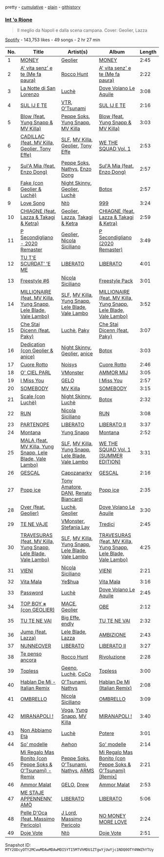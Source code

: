 pretty - [cumulative](/playlists/cumulative/37i9dQZF1DWYrg01Xmlew6.md) - [plain](/playlists/plain/37i9dQZF1DWYrg01Xmlew6) - [githistory](https://github.githistory.xyz/mackorone/spotify-playlist-archive/blob/main/playlists/plain/37i9dQZF1DWYrg01Xmlew6)

### [Int 'o Rione](https://open.spotify.com/playlist/37i9dQZF1DWYrg01Xmlew6)

> Il meglio da Napoli e dalla scena campana\. Cover: Geolier, Lazza

[Spotify](https://open.spotify.com/user/spotify) - 143,753 likes - 49 songs - 2 hr 27 min

| No. | Title | Artist(s) | Album | Length |
|---|---|---|---|---|
| 1 | [MONEY](https://open.spotify.com/track/1EOTrGOcrCwTG1nhUnp0dV) | [Geolier](https://open.spotify.com/artist/27LlKWxS3KXW7RRAxN5S8s) | [MONEY](https://open.spotify.com/album/1L3BundfZgLB9db5496I4y) | 2:45 |
| 2 | [A' vita senz' e te \(Me fa paura\)](https://open.spotify.com/track/0aihKoR995mM6IO31vYd3I) | [Rocco Hunt](https://open.spotify.com/artist/0L1f9i3L3fkMNENljDOsjG) | [A' vita senz' e te \(Me fa paura\)](https://open.spotify.com/album/0o862B9nqWJuGpEJwsQIsI) | 2:22 |
| 3 | [La Notte di San Lorenzo](https://open.spotify.com/track/3R3S0yqtESkFwJDpscvKfd) | [Luchè](https://open.spotify.com/artist/3yiEJ9SByXZMXTwaKdVFN4) | [Dove Volano Le Aquile](https://open.spotify.com/album/2fheBMJ0R15riUbISACz2F) | 3:08 |
| 4 | [SUL IJ E TE](https://open.spotify.com/track/1aICGpPcAWLSD2ids3R3zA) | [VTR](https://open.spotify.com/artist/0FAe1lSd4Zi6wCIHbgGhI1), [O'Tsunami](https://open.spotify.com/artist/2XAfB5zj0qBxMC6Z6hibfm) | [SUL IJ E TE](https://open.spotify.com/album/2LZut9eY8A7xUtI5A0tuvS) | 2:16 |
| 5 | [Blow \(feat\. Yung Snapp & MV Killa\)](https://open.spotify.com/track/5gKTEHncscaUVJOCCuRSed) | [Peppe Soks](https://open.spotify.com/artist/2BNVHk103mhpIy5ytlCHTT), [Yung Snapp](https://open.spotify.com/artist/4y5lvMadZv6NAv8RgcCRem), [MV Killa](https://open.spotify.com/artist/0QqmgpgI0C1DyyDk49vnxY) | [Blow \(feat\. Yung Snapp & MV Killa\)](https://open.spotify.com/album/2IlA92NHGZauM3Q6vkEVXR) | 3:03 |
| 6 | [CADILLAC \(feat\. MV Killa, Geolier, Tony Effe\)](https://open.spotify.com/track/1xp1EsyBT4OAWWd8Gkhl60) | [SLF](https://open.spotify.com/artist/49SLNYRfTi1p9R38NooZKS), [MV Killa](https://open.spotify.com/artist/0QqmgpgI0C1DyyDk49vnxY), [Geolier](https://open.spotify.com/artist/27LlKWxS3KXW7RRAxN5S8s), [Tony Effe](https://open.spotify.com/artist/6CKch2otN4SPznHf9ms5JF) | [WE THE SQUAD Vol\. 1](https://open.spotify.com/album/2QQRt0wNQI4hN0pyFAfqxK) | 2:53 |
| 7 | [Sul'A Mia \(feat\. Enzo Dong\)](https://open.spotify.com/track/0py1kg1y5iSMWFTXPpjZI3) | [Peppe Soks](https://open.spotify.com/artist/2BNVHk103mhpIy5ytlCHTT), [Nathys](https://open.spotify.com/artist/4WEY1EtpUsTc7DkeqABuxf), [Enzo Dong](https://open.spotify.com/artist/7iCdyOeJYk06mKJ6nLrFQ6) | [Sul'A Mia \(feat\. Enzo Dong\)](https://open.spotify.com/album/04Z4Qz5AFiwy0B5li3mmFn) | 2:57 |
| 8 | [Fake \(con Geolier & Luchè\)](https://open.spotify.com/track/0xKBCd6EttVyRv1Sdgo9PX) | [Night Skinny](https://open.spotify.com/artist/2E6AK3UPEGCvjnzuygCh2h), [Geolier](https://open.spotify.com/artist/27LlKWxS3KXW7RRAxN5S8s), [Luchè](https://open.spotify.com/artist/3yiEJ9SByXZMXTwaKdVFN4) | [Botox](https://open.spotify.com/album/1CjtjrWyjx2eT5OejciTVr) | 2:57 |
| 9 | [Love Song](https://open.spotify.com/track/7pVs5d0hPKE2RUruztOEx3) | [Ntò](https://open.spotify.com/artist/6yGn8XOk9ZS6vUFf10sP96) | [999](https://open.spotify.com/album/5VmmhTJMQvJIXdb4pEgynz) | 3:24 |
| 10 | [CHIAGNE \(feat\. Lazza & Takagi & Ketra\)](https://open.spotify.com/track/36EFgeHW1tOUyMAhZ6cjfD) | [Geolier](https://open.spotify.com/artist/27LlKWxS3KXW7RRAxN5S8s), [Lazza](https://open.spotify.com/artist/0jdNdfi4vAuVi7a6cPDFBM), [Takagi & Ketra](https://open.spotify.com/artist/76UCIJTB0jcJvBaL0CdIqx) | [CHIAGNE \(feat\. Lazza & Takagi & Ketra\)](https://open.spotify.com/album/4sWzb70s3E66veAlTi0hSr) | 2:59 |
| 11 | [P Secondigliano \- 2020 Remaster](https://open.spotify.com/track/1mnEdOTC5DoUrKjzNrnfCP) | [Geolier](https://open.spotify.com/artist/27LlKWxS3KXW7RRAxN5S8s), [Nicola Siciliano](https://open.spotify.com/artist/0q0CTttRdwiuDFmDiN7jAt) | [P Secondigliano \(2020 Remaster\)](https://open.spotify.com/album/2oaPXxOEcV98TOiHvcKTTq) | 3:49 |
| 12 | [TU T'E SCURDAT' 'E ME](https://open.spotify.com/track/1901MP4sFYR617bT4hNcyW) | [LIBERATO](https://open.spotify.com/artist/4X89u81dkCXBSGo8i2DhMW) | [LIBERATO](https://open.spotify.com/album/6nuNEPqjdcumKXE0Nd99Wr) | 4:01 |
| 13 | [Freestyle \#6](https://open.spotify.com/track/3i6eW7nR7Cw9Hiqc1kz4IH) | [Nicola Siciliano](https://open.spotify.com/artist/0q0CTttRdwiuDFmDiN7jAt) | [Freestyle Pack](https://open.spotify.com/album/3TnUcY9yhAJR81udv7RYXS) | 3:01 |
| 14 | [MILLIONAIRE \(feat\. MV Killa, Yung Snapp, Lele Blade, Vale Lambo\)](https://open.spotify.com/track/3EWOOws0Ssrzo3vVFKn5M2) | [SLF](https://open.spotify.com/artist/49SLNYRfTi1p9R38NooZKS), [MV Killa](https://open.spotify.com/artist/0QqmgpgI0C1DyyDk49vnxY), [Yung Snapp](https://open.spotify.com/artist/4y5lvMadZv6NAv8RgcCRem), [Lele Blade](https://open.spotify.com/artist/3yGA8yyowtKVXgNIXguMfz), [Vale Lambo](https://open.spotify.com/artist/26OG4ryQ7oFAbUNAvYCOgn) | [MILLIONAIRE \(feat\. MV Killa, Yung Snapp, Lele Blade, Vale Lambo\)](https://open.spotify.com/album/0AFuYaehOV5NKGPvmxc4t2) | 3:52 |
| 15 | [Che Stai Dicenn \(feat\. Paky\)](https://open.spotify.com/track/1gwdAaUlJPkDso1qFgPrdm) | [Luchè](https://open.spotify.com/artist/3yiEJ9SByXZMXTwaKdVFN4), [Paky](https://open.spotify.com/artist/1KQJOTeIMbixtnSWY4sYs2) | [Che Stai Dicenn \(feat\. Paky\)](https://open.spotify.com/album/0cUj7puIeZuZwomUGrJkAY) | 3:07 |
| 16 | [Dedication \(con Geolier & anice\)](https://open.spotify.com/track/24xrkSLeA7Y6Ypb4ZSXwJ2) | [Night Skinny](https://open.spotify.com/artist/2E6AK3UPEGCvjnzuygCh2h), [Geolier](https://open.spotify.com/artist/27LlKWxS3KXW7RRAxN5S8s), [anice](https://open.spotify.com/artist/0Sf5IqezdIhXjKogXm0Nad) | [Botox](https://open.spotify.com/album/1CjtjrWyjx2eT5OejciTVr) | 3:03 |
| 17 | [Cuore Rotto](https://open.spotify.com/track/5qAMsFqClevxs2nuZbReDW) | [Noisys](https://open.spotify.com/artist/6H5GGtS0sPeHTZjS5q70D7) | [Cuore Rotto](https://open.spotify.com/album/5BXkveR4dh0YJpV75rtPNY) | 2:46 |
| 18 | [O' CIEL PARL](https://open.spotify.com/track/7I0YF083HMLrLVhEo3zp8B) | [VMonster](https://open.spotify.com/artist/07c4RH1uGAtmQbhhbprM7a) | [AMMOR MIJ](https://open.spotify.com/album/0QZ00E9iR0fIunn67EqPos) | 3:05 |
| 19 | [I Miss You](https://open.spotify.com/track/4lgfhjnm922y6kGBAqKhaU) | [GELO](https://open.spotify.com/artist/7s4IAtCfcA31LaTyEHUfjn) | [I Miss You](https://open.spotify.com/album/2jAiCu51wRIF6CcQqgTpkK) | 2:57 |
| 20 | [SOMEBODY](https://open.spotify.com/track/1z4ijeGJocaJ7Uw0LC8VHw) | [MV Killa](https://open.spotify.com/artist/0QqmgpgI0C1DyyDk49vnxY) | [SOMEBODY](https://open.spotify.com/album/08H4mUl6AWTV51W1bRkPmp) | 3:15 |
| 21 | [Scale \(con Luchè\)](https://open.spotify.com/track/5kaJg74U4GWosPvjOJujXD) | [Night Skinny](https://open.spotify.com/artist/2E6AK3UPEGCvjnzuygCh2h), [Luchè](https://open.spotify.com/artist/3yiEJ9SByXZMXTwaKdVFN4) | [Botox](https://open.spotify.com/album/1CjtjrWyjx2eT5OejciTVr) | 2:32 |
| 22 | [RUN](https://open.spotify.com/track/4b5wNTRKC0DhtvTFjohhBK) | [Nicola Siciliano](https://open.spotify.com/artist/0q0CTttRdwiuDFmDiN7jAt) | [RUN](https://open.spotify.com/album/6TfVxDaXGqSapRvP7TQETU) | 3:08 |
| 23 | [PARTENOPE](https://open.spotify.com/track/60NC3OqjiISKBYbscb8vW3) | [LIBERATO](https://open.spotify.com/artist/4X89u81dkCXBSGo8i2DhMW) | [LIBERATO II](https://open.spotify.com/album/2C6181H1enBSZDL8kbhUXQ) | 3:37 |
| 24 | [Montana](https://open.spotify.com/track/3TNxFSgZDfY5ZkVRDtYlw2) | [Yung Snapp](https://open.spotify.com/artist/4y5lvMadZv6NAv8RgcCRem) | [Montana](https://open.spotify.com/album/0wfHDwNuPkzAdbcbSK8p8U) | 2:52 |
| 25 | [MALA \(feat\. MV Killa, Yung Snapp, Lele Blade, Vale Lambo\)](https://open.spotify.com/track/0nJNtKjTDOr3uZeRH9ue8W) | [SLF](https://open.spotify.com/artist/49SLNYRfTi1p9R38NooZKS), [MV Killa](https://open.spotify.com/artist/0QqmgpgI0C1DyyDk49vnxY), [Yung Snapp](https://open.spotify.com/artist/4y5lvMadZv6NAv8RgcCRem), [Lele Blade](https://open.spotify.com/artist/3yGA8yyowtKVXgNIXguMfz), [Vale Lambo](https://open.spotify.com/artist/26OG4ryQ7oFAbUNAvYCOgn) | [WE THE SQUAD Vol\. 1 \(SUMMER EDITION\)](https://open.spotify.com/album/0Nq6NPJOm3pNG20k5ZY3yk) | 3:31 |
| 26 | [GESCAL](https://open.spotify.com/track/3i9FbuHPNwzERPtut6ZdgW) | [Capozanarky](https://open.spotify.com/artist/4L2hq3OboU70UVsqOrU6qt) | [GESCAL](https://open.spotify.com/album/722mXX4yzovAHZo9K6gag9) | 2:16 |
| 27 | [Popp ice](https://open.spotify.com/track/2S0vyxbeTnlEvCWRsLVfI2) | [Tony Amatore](https://open.spotify.com/artist/0Y0lt6UuYcT4C6uldl4yqm), [DANI](https://open.spotify.com/artist/0AKaGOjJkxnPFYwdK252sp), [Renato Biancardi](https://open.spotify.com/artist/7yZdnHF92fQaJS0a4T9MtF) | [Popp ice](https://open.spotify.com/album/56vxL1JVFKyqGybNEmQgdV) | 2:35 |
| 28 | [Over \(feat\. Geolier\)](https://open.spotify.com/track/6OeLYmeWpUwT4n4s7cX201) | [Luchè](https://open.spotify.com/artist/3yiEJ9SByXZMXTwaKdVFN4), [Geolier](https://open.spotify.com/artist/27LlKWxS3KXW7RRAxN5S8s) | [Dove Volano Le Aquile](https://open.spotify.com/album/2fheBMJ0R15riUbISACz2F) | 3:30 |
| 29 | [TE NE VAJE](https://open.spotify.com/track/4TVsoRS3ziac6VczSnN8vD) | [VMonster](https://open.spotify.com/artist/07c4RH1uGAtmQbhhbprM7a), [Stefania Lay](https://open.spotify.com/artist/1NNf3Zix93zZ6REk39stcD) | [Tredici](https://open.spotify.com/album/2ZxTZlVQ0eZCeZP6BCTD7O) | 2:45 |
| 30 | [TRAVESURAS \(feat\. MV Killa, Yung Snapp, Lele Blade, Vale Lambo\)](https://open.spotify.com/track/7IrtgihaMKV0DOVcB0TcBG) | [SLF](https://open.spotify.com/artist/49SLNYRfTi1p9R38NooZKS), [MV Killa](https://open.spotify.com/artist/0QqmgpgI0C1DyyDk49vnxY), [Yung Snapp](https://open.spotify.com/artist/4y5lvMadZv6NAv8RgcCRem), [Lele Blade](https://open.spotify.com/artist/3yGA8yyowtKVXgNIXguMfz), [Vale Lambo](https://open.spotify.com/artist/26OG4ryQ7oFAbUNAvYCOgn) | [TRAVESURAS \(feat\. MV Killa, Yung Snapp, Lele Blade, Vale Lambo\)](https://open.spotify.com/album/068WIA490RGoZi1ZObrv9e) | 4:25 |
| 31 | [VIENI](https://open.spotify.com/track/6ga53DHuFADei7Y0onoWUd) | [Nicola Siciliano](https://open.spotify.com/artist/0q0CTttRdwiuDFmDiN7jAt) | [VIENI](https://open.spotify.com/album/0sgWDwkBePNAxRQsYniAiY) | 2:21 |
| 32 | [Vita Mala](https://open.spotify.com/track/5NxBsDKGOv6ebjuVYoqqkv) | [Ye$hua](https://open.spotify.com/artist/4w6gswqkpl74hoxgvne66c) | [Vita Mala](https://open.spotify.com/album/4pNRTiRNThpQ4gGIfOMsQC) | 3:16 |
| 33 | [Password](https://open.spotify.com/track/78fu3G69lVmwRdce8RuuYf) | [Luchè](https://open.spotify.com/artist/3yiEJ9SByXZMXTwaKdVFN4) | [Dove Volano Le Aquile](https://open.spotify.com/album/2fheBMJ0R15riUbISACz2F) | 2:45 |
| 34 | [TOP BOY ⨳ \(con GEOLIER\)](https://open.spotify.com/track/6sCcJIxOPP7GIKFGzDnYDu) | [MACE](https://open.spotify.com/artist/7gjqZ8coFZimZDtdk04WP1), [Geolier](https://open.spotify.com/artist/27LlKWxS3KXW7RRAxN5S8s) | [OBE](https://open.spotify.com/album/2oT1W5fYFSfU3fz5Q55HWj) | 2:12 |
| 35 | [TU TE NE VAI](https://open.spotify.com/track/2JMQnaRl0Vr4XFbVYGmKZ5) | [Big Effe](https://open.spotify.com/artist/5w0y7r1VtKCnWjnsyM4Inm), [endly](https://open.spotify.com/artist/1cqb0IqRUO8HCpKFdMsdvI) | [TU TE NE VAI](https://open.spotify.com/album/6o0sKqOu3vA5p5wmmMmlYn) | 2:32 |
| 36 | [Jump \(feat\. Lazza\)](https://open.spotify.com/track/2wqYVzWlHrIkEoI8YgkyOP) | [Lele Blade](https://open.spotify.com/artist/3yGA8yyowtKVXgNIXguMfz), [Lazza](https://open.spotify.com/artist/0jdNdfi4vAuVi7a6cPDFBM) | [AMBIZIONE](https://open.spotify.com/album/4Z1gtHqJwPjN0htfLDqcuV) | 2:43 |
| 37 | [NUNNEOVER](https://open.spotify.com/track/2zS0OYlDeXF6iNLougbIFL) | [LIBERATO](https://open.spotify.com/artist/4X89u81dkCXBSGo8i2DhMW) | [LIBERATO II](https://open.spotify.com/album/2C6181H1enBSZDL8kbhUXQ) | 3:27 |
| 38 | [Te penso ancora](https://open.spotify.com/track/34ki4KNkR0lZmCDOASSLpx) | [Rocco Hunt](https://open.spotify.com/artist/0L1f9i3L3fkMNENljDOsjG) | [Rivoluzione](https://open.spotify.com/album/4Im07AiNZRmx2o0jGgEsal) | 2:28 |
| 39 | [Topless](https://open.spotify.com/track/2HjM0ufsJtI0zBBeFIpEog) | [Geeno](https://open.spotify.com/artist/2GyLz0gcl3zDPPql47YWEy), [Luchè](https://open.spotify.com/artist/3yiEJ9SByXZMXTwaKdVFN4), [CoCo](https://open.spotify.com/artist/5FEh6KHK99CyLXp3qFvZFM) | [Topless](https://open.spotify.com/album/6Vy5xxdBNkTyOC9fXVHV5X) | 3:00 |
| 40 | [Hablan De Mi \- Italian Remix](https://open.spotify.com/track/0UZKdNZkW6s9b2iesaTPYD) | [O'Tsunami](https://open.spotify.com/artist/2XAfB5zj0qBxMC6Z6hibfm), [Nathys](https://open.spotify.com/artist/4WEY1EtpUsTc7DkeqABuxf) | [Hablan De Mi \(Italian Remix\)](https://open.spotify.com/album/0aQXInlM4AiI6fBMUZcaJh) | 2:08 |
| 41 | [OMBRELLO](https://open.spotify.com/track/7yxJ1UAV4FrpGsOiQrp1WV) | [Nicola Siciliano](https://open.spotify.com/artist/0q0CTttRdwiuDFmDiN7jAt) | [OMBRELLO](https://open.spotify.com/album/4lsRAH0c7Bi7mFSRReZQMk) | 3:09 |
| 42 | [MIRANAPOLI !](https://open.spotify.com/track/0uguXoThv1UhkGHHZAsNcq) | [Voga](https://open.spotify.com/artist/6adzJ1E1UUrcSid2CsDZ6i), [Yung Snapp](https://open.spotify.com/artist/4y5lvMadZv6NAv8RgcCRem), [MV Killa](https://open.spotify.com/artist/0QqmgpgI0C1DyyDk49vnxY) | [MIRANAPOLI !](https://open.spotify.com/album/7Lpk370d7OaHa0L3SluvvS) | 3:40 |
| 43 | [Non Abbiamo Età](https://open.spotify.com/track/0NwuXciw6eQc4edjwSBnV3) | [Luchè](https://open.spotify.com/artist/3yiEJ9SByXZMXTwaKdVFN4) | [Potere](https://open.spotify.com/album/2PjyVGPJwYRg9GbNXlicKM) | 3:01 |
| 44 | [So' modelle](https://open.spotify.com/track/0LkhmgypJYiRMU6NC3lrAl) | [Awhon](https://open.spotify.com/artist/2dftGrrSw0rHzZOizviG0G) | [So' modelle](https://open.spotify.com/album/2UBHfDmK9TKkdeblSJFhYQ) | 2:14 |
| 45 | [Mi Regalo Mas Bonito \(con Peppe Soks & O'Tsunami\) \- Remix](https://open.spotify.com/track/1YbkSzTkIpQ743BrmdT1wH) | [Peppe Soks](https://open.spotify.com/artist/2BNVHk103mhpIy5ytlCHTT), [O'Tsunami](https://open.spotify.com/artist/2XAfB5zj0qBxMC6Z6hibfm), [Nathys](https://open.spotify.com/artist/4WEY1EtpUsTc7DkeqABuxf), [ARMS](https://open.spotify.com/artist/3IXlXWmJSpytr7musHXIzI) | [Mi Regalo Mas Bonito \(con Peppe Soks & O'Tsunami\) \[Remix\]](https://open.spotify.com/album/2aKR0fJ0eCxMGstVCRnpNh) | 2:21 |
| 46 | [Ammor Malat](https://open.spotify.com/track/10B0i3T2S9gyKWGgA80zd4) | [GELO](https://open.spotify.com/artist/7s4IAtCfcA31LaTyEHUfjn), [Drew](https://open.spotify.com/artist/63AMqq6suxV7uvDizOFweZ) | [Ammor Malat](https://open.spotify.com/album/0pLAW1kmhZ5qiaYLy7e7Fe) | 2:53 |
| 47 | [ME STAJE APPENNENN' AMÒ](https://open.spotify.com/track/6ZeuLKwFxg10M4DhJPBjNm) | [LIBERATO](https://open.spotify.com/artist/4X89u81dkCXBSGo8i2DhMW) | [LIBERATO](https://open.spotify.com/album/6nuNEPqjdcumKXE0Nd99Wr) | 5:06 |
| 48 | [Pelle D'Oca \(feat\. Massimo Pericolo\)](https://open.spotify.com/track/3pnXrY3E0rP0cJ0KKzil0w) | [J Lord](https://open.spotify.com/artist/1SDzdhISMGaEQzOCaJQ45C), [Massimo Pericolo](https://open.spotify.com/artist/1El4YQA8oCXX7ynFSxRTFq) | [NO MONEY MORE LOVE](https://open.spotify.com/album/3Ym605OOXFJfjw0cUSpq1l) | 2:24 |
| 49 | [Doje Vote](https://open.spotify.com/track/6PupByuUnrfNgW1XowhNe7) | [Ntò](https://open.spotify.com/artist/6yGn8XOk9ZS6vUFf10sP96) | [Doje Vote](https://open.spotify.com/album/2cgmzVomHZo5fH1A1O2WIW) | 2:51 |

Snapshot ID: `MTY2ODcyOTY2MCwwMDAwMDAwMDI5YTI5MTVhMDU1ZTgwYjUwYjc1NDQ0OTY4NWZhYTUy`
